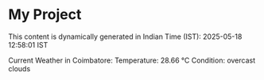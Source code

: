 # My Project

This content is dynamically generated in Indian Time (IST): 2025-05-18 12:58:01 IST


Current Weather in Coimbatore:
Temperature: 28.66 °C
Condition: overcast clouds
